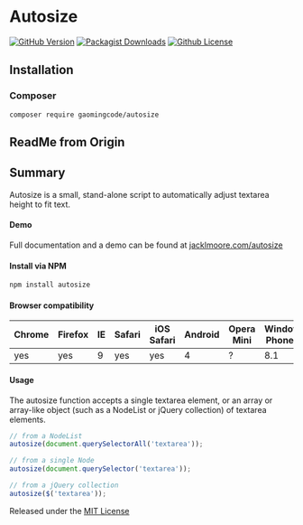 # Autosize 

[![GitHub Version](https://img.shields.io/github/release/gaomingcode/autosize.svg)](https://github.com/gaomingcode/autosize)
[![Packagist Downloads](https://img.shields.io/packagist/dm/gaomingcode/autosize)](https://github.com/gaomingcode/autosize)
[![Github License](https://img.shields.io/github/license/gaomingcode/autosize)](https://github.com/gaomingcode/autosize)

## Installation

### Composer

```
composer require gaomingcode/autosize
```

## ReadMe from Origin
## Summary

Autosize is a small, stand-alone script to automatically adjust textarea height to fit text.

#### Demo

Full documentation and a demo can be found at [jacklmoore.com/autosize](http://jacklmoore.com/autosize)

#### Install via NPM
```bash
npm install autosize
```

#### Browser compatibility

Chrome | Firefox | IE | Safari | iOS Safari | Android | Opera Mini | Windows Phone IE
------ | --------|----|--------|------------|---------|------------|------------------
yes    | yes     | 9  | yes    | yes        | 4       | ?          | 8.1

#### Usage

The autosize function accepts a single textarea element, or an array or array-like object (such as a NodeList or jQuery collection) of textarea elements.

```javascript
// from a NodeList
autosize(document.querySelectorAll('textarea'));

// from a single Node
autosize(document.querySelector('textarea'));

// from a jQuery collection
autosize($('textarea'));
```

Released under the [MIT License](http://www.opensource.org/licenses/mit-license.php)
